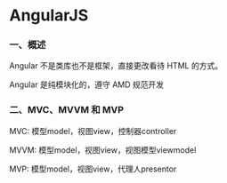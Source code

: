 # AngularJS

### 一、概述

Angular 不是类库也不是框架，直接更改看待 HTML 的方式。

Angular 是纯模块化的，遵守 AMD 规范开发



### 二、MVC、MVVM 和 MVP

MVC: 模型model，视图view，控制器controller

MVVM: 模型model，视图view，视图模型viewmodel

MVP: 模型model，视图view，代理人presentor



